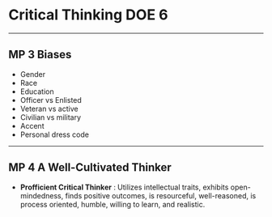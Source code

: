 # Critical Thinking DOE 6
---
## MP 3 Biases

- Gender
- Race
- Education
- Officer vs Enlisted
- Veteran vs active
- Civilian vs military
- Accent
- Personal dress code

---
## MP 4 A Well-Cultivated Thinker

- **Profficient Critical Thinker**
    : Utilizes intellectual traits, exhibits open-mindedness, finds positive outcomes, is resourceful, well-reasoned, is process oriented, humble, willing to learn, and realistic.

